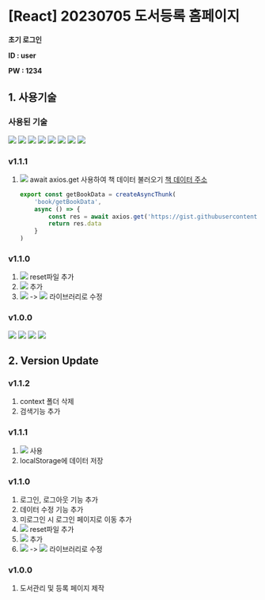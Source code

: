 # [React] 20230705 도서등록 홈페이지
**초기 로그인**

**ID : user**

**PW : 1234**
## 1. 사용기술
### 사용된 기술
<img src="https://img.shields.io/badge/Vite-646CFF?style=flat-square&logo=vite&logoColor=white"> <img src="https://img.shields.io/badge/React-61DAFB?style=flat-square&logo=react&logoColor=black"> <img src="https://img.shields.io/badge/JavaScript-F7DF1E?style=flat-square&logo=javascript&logoColor=black"> <img src="https://img.shields.io/badge/context-6699CB?style=flat-square&logoColor=white"> <img src="https://img.shields.io/badge/CSS3-1572B6?style=flat-square&logo=CSS3&logoColor=white"> <img src="https://img.shields.io/badge/Sass-CC6699?style=flat-square&logo=Sass&logoColor=white"> <img src="https://img.shields.io/badge/Redux-764ABC?style=flat-square&logo=Redux&logoColor=white"> <img src="https://img.shields.io/badge/Axios-5A29E4?style=flat-square&logo=Axios&logoColor=white">
### v1.1.1
1. <img src="https://img.shields.io/badge/Axios-5A29E4?style=flat-square&logo=Axios&logoColor=white"> await axios.get 사용하여 책 데이터 불러오기
[책 데이터 주소](https://gist.githubusercontent.com/audrhks29/8820832dceac9aaab644ee7d8880e4db/raw/2919e690f730629168d69431c56c272c1de04ee7/bookData.json)

    ```js
    export const getBookData = createAsyncThunk(
        'book/getBookData',
        async () => {
            const res = await axios.get('https://gist.githubusercontent.com/audrhks29/8820832dceac9aaab644ee7d8880e4db/raw/2919e690f730629168d69431c56c272c1de04ee7/bookData.json')
            return res.data
        }
    )
    ```
### v1.1.0
   1. <img src="https://img.shields.io/badge/CSS3-1572B6?style=flat-square&logo=CSS3&logoColor=white"> reset파일 추가
   2. <img src="https://img.shields.io/badge/Sass-CC6699?style=flat-square&logo=Sass&logoColor=white"> 추가
   3. <img src="https://img.shields.io/badge/context-6699CB?style=flat-square&logoColor=white"> -> <img src="https://img.shields.io/badge/Redux-764ABC?style=flat-square&logo=Redux&logoColor=white"> 라이브러리로 수정
### v1.0.0
<img src="https://img.shields.io/badge/Vite-646CFF?style=flat-square&logo=vite&logoColor=white"> <img src="https://img.shields.io/badge/React-61DAFB?style=flat-square&logo=react&logoColor=black"> <img src="https://img.shields.io/badge/JavaScript-F7DF1E?style=flat-square&logo=javascript&logoColor=black"> <img src="https://img.shields.io/badge/context-CC6699?style=flat-square&&logoColor=white">
## 2. Version Update
### v1.1.2
   1. context 폴더 삭제
   2. 검색기능 추가
### v1.1.1
   1. <img src="https://img.shields.io/badge/Axios-5A29E4?style=flat-square&logo=Axios&logoColor=white"> 사용
   2. localStorage에 데이터 저장
### v1.1.0
   1. 로그인, 로그아웃 기능 추가
   2. 데이터 수정 기능 추가
   3. 미로그인 시 로그인 페이지로 이동 추가
   4. <img src="https://img.shields.io/badge/CSS3-1572B6?style=flat-square&logo=CSS3&logoColor=white"> reset파일 추가
   5. <img src="https://img.shields.io/badge/Sass-CC6699?style=flat-square&logo=Sass&logoColor=white"> 추가
   6. <img src="https://img.shields.io/badge/context-6699CB?style=flat-square&logoColor=white"> -> <img src="https://img.shields.io/badge/Redux-764ABC?style=flat-square&logo=Redux&logoColor=white"> 라이브러리로 수정
### v1.0.0
   1. 도서관리 및 등록 페이지 제작
